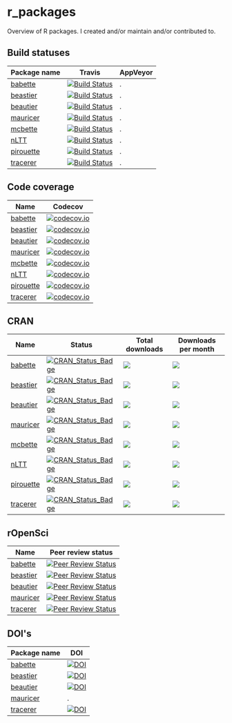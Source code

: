 # r_packages

Overview of R packages. I created and/or maintain and/or contributed to.

## Build statuses

Package name |Travis|AppVeyor
-------------|------|--------
[babette](https://github.com/ropensci/babette)|[![Build Status](https://travis-ci.org/ropensci/babette.svg?branch=master)](https://travis-ci.org/ropensci/babette)|.
[beastier](https://github.com/ropensci/beastier)|[![Build Status](https://travis-ci.org/ropensci/beastier.svg?branch=master)](https://travis-ci.org/ropensci/beastier)|.
[beautier](https://github.com/ropensci/beautier)|[![Build Status](https://travis-ci.org/ropensci/beautier.svg?branch=master)](https://travis-ci.org/ropensci/beautier)|.
[mauricer](https://github.com/ropensci/mauricer)|[![Build Status](https://travis-ci.org/ropensci/mauricer.svg?branch=master)](https://travis-ci.org/ropensci/mauricer)|.
[mcbette](https://github.com/richelbilderbeek/mcbette)|[![Build Status](https://travis-ci.org/richelbilderbeek/mcbette.svg?branch=master)](https://travis-ci.org/richelbilderbeek/mcbette)|.
[nLTT](https://github.com/richelbilderbeek/nLTT)|[![Build Status](https://travis-ci.org/richelbilderbeek/nLTT.svg?branch=master)](https://travis-ci.org/richelbilderbeek/nLTT)|.
[pirouette](https://github.com/richelbilderbeek/pirouette)|[![Build Status](https://travis-ci.org/richelbilderbeek/pirouette.svg?branch=master)](https://travis-ci.org/richelbilderbeek/pirouette)|.
[tracerer](https://github.com/ropensci/tracerer)|[![Build Status](https://travis-ci.org/ropensci/tracerer.svg?branch=master)](https://travis-ci.org/ropensci/tracerer)|.

## Code coverage

Name      |Codecov
----------|------------------
[babette](https://github.com/ropensci/babette)  |[![codecov.io](https://codecov.io/github/ropensci/babette/coverage.svg?branch=master)](https://codecov.io/github/ropensci/babette/branch/master)
[beastier](https://github.com/ropensci/beastier)|[![codecov.io](https://codecov.io/github/ropensci/beastier/coverage.svg?branch=master)](https://codecov.io/github/ropensci/beastier/branch/master)
[beautier](https://github.com/ropensci/beautier)|[![codecov.io](https://codecov.io/github/ropensci/beautier/coverage.svg?branch=master)](https://codecov.io/github/ropensci/beautier/branch/master)
[mauricer](https://github.com/ropensci/mauricer)|[![codecov.io](https://codecov.io/github/ropensci/mauricer/coverage.svg?branch=master)](https://codecov.io/github/ropensci/mauricer/branch/master)
[mcbette](https://github.com/richelbilderbeek/mcbette)|[![codecov.io](https://codecov.io/github/richelbilderbeek/mcbette/coverage.svg?branch=master)](https://codecov.io/github/richelbilderbeek/mcbette/branch/master)
[nLTT](https://github.com/richelbilderbeek/nLTT)|[![codecov.io](https://codecov.io/github/richelbilderbeek/nLTT/coverage.svg?branch=master)](https://codecov.io/github/richelbilderbeek/nLTT/branch/master)
[pirouette](https://github.com/richelbilderbeek/pirouette)|[![codecov.io](https://codecov.io/github/richelbilderbeek/pirouette/coverage.svg?branch=master)](https://codecov.io/github/richelbilderbeek/pirouette/branch/master)
[tracerer](https://github.com/ropensci/beautier)|[![codecov.io](https://codecov.io/github/ropensci/tracerer/coverage.svg?branch=master)](https://codecov.io/github/ropensci/tracerer/branch/master)

## CRAN

Name      |Status |Total downloads|Downloads per month
----------|-------|---------------|-------------------
[babette](https://github.com/ropensci/babette)|[![CRAN_Status_Badge](http://www.r-pkg.org/badges/version/babette)](https://cran.r-project.org/package=babette)|[![](http://cranlogs.r-pkg.org/badges/grand-total/babette)]( https://CRAN.R-project.org/package=babette)|[![](http://cranlogs.r-pkg.org/badges/babette)](https://CRAN.R-project.org/package=babette)
[beastier](https://github.com/ropensci/beastier)|[![CRAN_Status_Badge](http://www.r-pkg.org/badges/version/beastier)](https://cran.r-project.org/package=beastier)|[![](http://cranlogs.r-pkg.org/badges/grand-total/beastier)]( https://CRAN.R-project.org/package=beastier)|[![](http://cranlogs.r-pkg.org/badges/beastier)](https://CRAN.R-project.org/package=beastier)
[beautier](https://github.com/ropensci/beautier)|[![CRAN_Status_Badge](http://www.r-pkg.org/badges/version/beautier)](https://cran.r-project.org/package=beautier)|[![](http://cranlogs.r-pkg.org/badges/grand-total/beautier)]( https://CRAN.R-project.org/package=beautier)|[![](http://cranlogs.r-pkg.org/badges/beautier)](https://CRAN.R-project.org/package=beautier)
[mauricer](https://github.com/ropensci/mauricer)|[![CRAN_Status_Badge](http://www.r-pkg.org/badges/version/mauricer)](https://cran.r-project.org/package=mauricer)|[![](http://cranlogs.r-pkg.org/badges/grand-total/mauricer)]( https://CRAN.R-project.org/package=mauricer)|[![](http://cranlogs.r-pkg.org/badges/mauricer)](https://CRAN.R-project.org/package=mauricer)
[mcbette](https://github.com/richelbilderbeek/mcbette)|[![CRAN_Status_Badge](http://www.r-pkg.org/badges/version/mcbette)](https://cran.r-project.org/package=mcbette)|[![](http://cranlogs.r-pkg.org/badges/grand-total/mcbette)]( https://CRAN.R-project.org/package=mcbette)|[![](http://cranlogs.r-pkg.org/badges/mcbette)](https://CRAN.R-project.org/package=mcbette)
[nLTT](https://github.com/richelbilderbeek/nLTT)|[![CRAN_Status_Badge](http://www.r-pkg.org/badges/version/nLTT)](https://cran.r-project.org/package=nLTT)|[![](http://cranlogs.r-pkg.org/badges/grand-total/nLTT)]( https://CRAN.R-project.org/package=nLTT)|[![](http://cranlogs.r-pkg.org/badges/nLTT)](https://CRAN.R-project.org/package=nLTT)
[pirouette](https://github.com/richelbilderbeek/pirouette)|[![CRAN_Status_Badge](http://www.r-pkg.org/badges/version/pirouette)](https://cran.r-project.org/package=pirouette)|[![](http://cranlogs.r-pkg.org/badges/grand-total/pirouette)]( https://CRAN.R-project.org/package=pirouette)|[![](http://cranlogs.r-pkg.org/badges/pirouette)](https://CRAN.R-project.org/package=pirouette)
[tracerer](https://github.com/ropensci/beautier)|[![CRAN_Status_Badge](http://www.r-pkg.org/badges/version/tracerer)](https://cran.r-project.org/package=tracerer)|[![](http://cranlogs.r-pkg.org/badges/grand-total/tracerer)]( https://CRAN.R-project.org/package=tracerer)|[![](http://cranlogs.r-pkg.org/badges/tracerer)](https://CRAN.R-project.org/package=tracerer)

## rOpenSci

Name      |Peer review status
----------|------------------
[babette](https://github.com/ropensci/babette)|[![Peer Review Status](https://badges.ropensci.org/209_status.svg)](https://github.com/ropensci/onboarding/issues/209)
[beastier](https://github.com/ropensci/beastier)|[![Peer Review Status](https://badges.ropensci.org/209_status.svg)](https://github.com/ropensci/onboarding/issues/209)
[beautier](https://github.com/ropensci/beautier)|[![Peer Review Status](https://badges.ropensci.org/209_status.svg)](https://github.com/ropensci/onboarding/issues/209)
[mauricer](https://github.com/ropensci/mauricer)|[![Peer Review Status](https://badges.ropensci.org/209_status.svg)](https://github.com/ropensci/onboarding/issues/209)
[tracerer](https://github.com/ropensci/beautier)|[![Peer Review Status](https://badges.ropensci.org/209_status.svg)](https://github.com/ropensci/onboarding/issues/209)

## DOI's

Package name |DOI
-------------|--------
[babette](https://github.com/ropensci/babette)|[![DOI](https://zenodo.org/badge/118616108.svg)](https://zenodo.org/badge/latestdoi/118616108)
[beastier](https://github.com/ropensci/beastier)|[![DOI](https://zenodo.org/badge/115617629.svg)](https://zenodo.org/badge/latestdoi/115617629)
[beautier](https://github.com/ropensci/beautier)|[![DOI](https://zenodo.org/badge/53443354.svg)](https://zenodo.org/badge/latestdoi/53443354)
[mauricer](https://github.com/ropensci/mauricer)|.
[tracerer](https://github.com/ropensci/beautier)|[![DOI](https://zenodo.org/badge/114987588.svg)](https://zenodo.org/badge/latestdoi/114987588)
